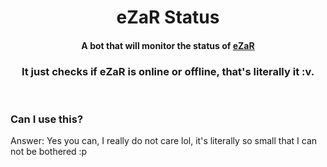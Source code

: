 <h1 align="center">eZaR Status</h1>
<h4 align="center">A bot that will monitor the status of <a href="https://ezar.shamdev.xyz">eZaR</a></h4>
<h3 align="center">It just checks if eZaR is online or offline, that's literally it :v.</h3>
<br>

### Can I use this?
Answer: Yes you can, I really do not care lol, it's literally so small that I can not be bothered :p